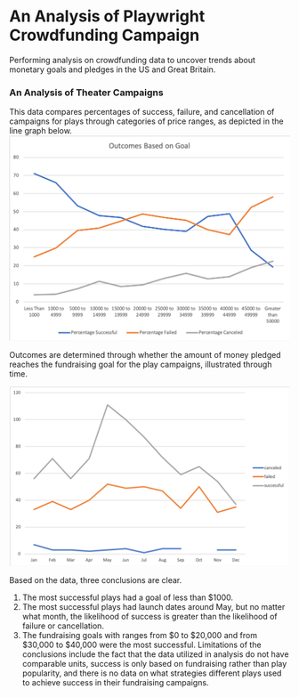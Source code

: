 # An Analysis of Playwright Crowdfunding Campaign
Performing analysis on crowdfunding data to uncover trends about monetary goals and pledges in the US and Great Britain.
### An Analysis of Theater Campaigns
This data compares percentages of success, failure, and cancellation of campaigns for plays through categories of price ranges, as depicted in the line graph below. 
![historicalgraph](images/historicalgraph.png)

Outcomes are determined through whether the amount of money pledged reaches the fundraising goal for the play campaigns, illustrated through time.

![launchdate](images/launchdate.png)

Based on the data, three conclusions are clear.
1. The most successful plays had a goal of less than $1000.
2. The most successful plays had launch dates around May, but no matter what month, the likelihood of success is greater than the likelihood of failure or cancellation.
3. The fundraising goals with ranges from $0 to $20,000 and from $30,000 to $40,000 were the most successful.
Limitations of the conclusions include the fact that the data utilized in analysis do not have comparable units, success is only based on fundraising rather than play popularity, and there is no data on what strategies different plays used to achieve success in their fundraising campaigns.
